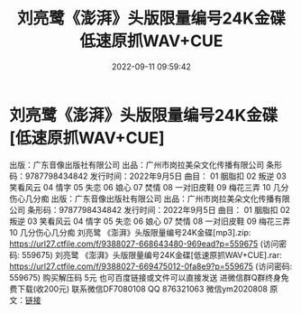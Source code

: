 ﻿---
title: 刘亮鹭《澎湃》头版限量编号24K金碟低速原抓WAV+CUE
date: 2022-09-11 09:59:42
categories: 新碟专辑、稀有等精品
tags: 华语中文
---
# 刘亮鹭《澎湃》头版限量编号24K金碟[低速原抓WAV+CUE]

出版：广东音像出版社有限公司
出品：广州市岗拉美朵文化传播有限公司
条形码：9787798434842
发行时间：2022年9月5日
曲目：
01 胭脂扣
02 叛逆
03 笑看风云
04 情字
05 失恋
06 娘心
07 焚情
08 一对旧皮鞋
09 梅花三弄
10 几分伤心几分痴
出版：广东音像出版社有限公司
出品：广州市岗拉美朵文化传播有限公司
条形码：9787798434842
发行时间：2022年9月5日
曲目：
01 胭脂扣
02 叛逆
03 笑看风云
04 情字
05 失恋
06 娘心
07 焚情
08 一对旧皮鞋
09 梅花三弄
10 几分伤心几分痴
刘亮鹭 《澎湃》头版限量编号24K金碟[mp3].zip: https://url27.ctfile.com/f/9388027-668643480-969ead?p=559675
(访问密码: 559675)
刘亮鹭 《澎湃》头版限量编号24K金碟[低速原抓WAV+CUE].rar:
https://url27.ctfile.com/f/9388027-669475012-0fa8e9?p=559675
(访问密码: 559675)
购买解压码 5元
也可百度链接或文件可以直接发送
进微信群Q群终身免费下载(收200元)
联系微信DF7080108 QQ 876321063
微信ym2020808
原文：[链接](https://blog.sina.com.cn/s/blog_1647c7e7601030zcy.html)